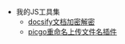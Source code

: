 - 我的JS工具集
  - [docsify文档加密解密](frontend/modules/docsify-decrypt-content)
  - [picgo重命名上传文件名插件](frontend/modules/picgo-plugin-dynamic-object-name.md)
